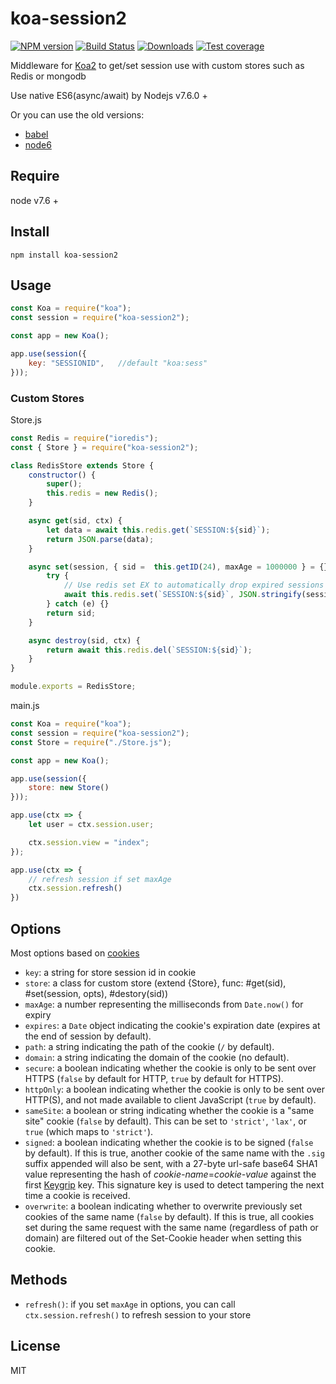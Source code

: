 # koa-session2

[![NPM version][npm-image]][npm-url]
[![Build Status][travis-image]][travis-url]
[![Downloads][downloads-image]][downloads-url]
[![Test coverage][codecov-image]][codecov-url]

Middleware for [Koa2](https://github.com/koajs/koa) to get/set session use with custom stores such as Redis or mongodb

Use native ES6(async/await) by Nodejs v7.6.0 +

Or you can use the old versions:
- [babel](https://github.com/Secbone/koa-session2/tree/babel)
- [node6](https://github.com/Secbone/koa-session2/tree/node6)

## Require
node v7.6 +

## Install
```
npm install koa-session2
```

## Usage
```js
const Koa = require("koa");
const session = require("koa-session2");

const app = new Koa();

app.use(session({
    key: "SESSIONID",   //default "koa:sess"
}));
```

### Custom Stores

Store.js
```js
const Redis = require("ioredis");
const { Store } = require("koa-session2");

class RedisStore extends Store {
    constructor() {
        super();
        this.redis = new Redis();
    }

    async get(sid, ctx) {
        let data = await this.redis.get(`SESSION:${sid}`);
        return JSON.parse(data);
    }

    async set(session, { sid =  this.getID(24), maxAge = 1000000 } = {}, ctx) {
        try {
            // Use redis set EX to automatically drop expired sessions
            await this.redis.set(`SESSION:${sid}`, JSON.stringify(session), 'EX', maxAge / 1000);
        } catch (e) {}
        return sid;
    }

    async destroy(sid, ctx) {
        return await this.redis.del(`SESSION:${sid}`);
    }
}

module.exports = RedisStore;
```
main.js
```js
const Koa = require("koa");
const session = require("koa-session2");
const Store = require("./Store.js");

const app = new Koa();

app.use(session({
    store: new Store()
}));

app.use(ctx => {
    let user = ctx.session.user;

    ctx.session.view = "index";
});

app.use(ctx => {
    // refresh session if set maxAge
    ctx.session.refresh()
})
```

## Options

Most options based on [cookies](https://github.com/pillarjs/cookies#cookiesset-name--value---options--)

- `key`: a string for store session id in cookie
- `store`: a class for custom store (extend {Store}, func: #get(sid), #set(session, opts), #destory(sid))
- `maxAge`: a number representing the milliseconds from `Date.now()` for expiry
- `expires`: a `Date` object indicating the cookie's expiration date (expires at the end of session by default).
- `path`: a string indicating the path of the cookie (`/` by default).
- `domain`: a string indicating the domain of the cookie (no default).
- `secure`: a boolean indicating whether the cookie is only to be sent over HTTPS (`false` by default for HTTP, `true` by default for HTTPS).
- `httpOnly`: a boolean indicating whether the cookie is only to be sent over HTTP(S), and not made available to client JavaScript (`true` by default).
- `sameSite`: a boolean or string indicating whether the cookie is a "same site" cookie (`false` by default). This can be set to `'strict'`, `'lax'`, or `true` (which maps to `'strict'`).
- `signed`: a boolean indicating whether the cookie is to be signed (`false` by default). If this is true, another cookie of the same name with the `.sig` suffix appended will also be sent, with a 27-byte url-safe base64 SHA1 value representing the hash of _cookie-name_=_cookie-value_ against the first [Keygrip](https://www.npmjs.com/package/keygrip) key. This signature key is used to detect tampering the next time a cookie is received.
- `overwrite`: a boolean indicating whether to overwrite previously set cookies of the same name (`false` by default). If this is true, all cookies set during the same request with the same name (regardless of path or domain) are filtered out of the Set-Cookie header when setting this cookie.


## Methods

- `refresh()`: if you set `maxAge` in options, you can call `ctx.session.refresh()` to refresh session to your store

## License

MIT


[npm-image]: https://img.shields.io/npm/v/koa-session2.svg?style=flat-square
[npm-url]: https://npmjs.org/package/koa-session2
[downloads-image]: http://img.shields.io/npm/dm/koa-session2.svg?style=flat-square
[downloads-url]: https://npmjs.org/package/koa-session2
[travis-image]: https://img.shields.io/travis/Secbone/koa-session2/master.svg?style=flat-square
[travis-url]: https://travis-ci.org/Secbone/koa-session2
[codecov-image]: https://img.shields.io/codecov/c/github/Secbone/koa-session2/master.svg?style=flat-square
[codecov-url]: https://codecov.io/gh/Secbone/koa-session2/branch/master

